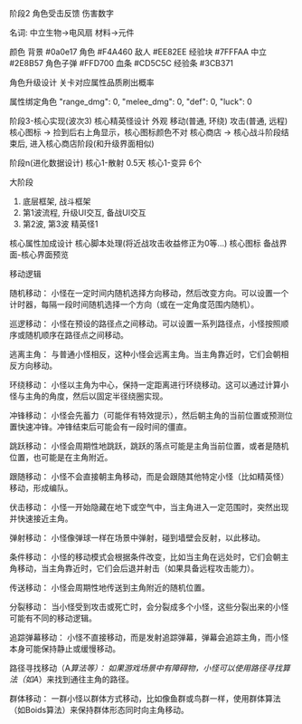 阶段2
  角色受击反馈
  伤害数字

  名词: 中立生物->电风扇 材料->元件

  颜色
  背景 #0a0e17  角色 #F4A460  敌人 #EE82EE  经验块 #7FFFAA  中立 #2E8B57 
  角色子弹 #FFD700  血条 #CD5C5C 经验条 #3CB371

  角色升级设计
  关卡对应属性品质刷出概率

  属性绑定角色
  "range_dmg": 0,
  "melee_dmg": 0,
  "def": 0,
  "luck": 0

阶段3-核心实现(波次3)
  核心精英怪设计
    外观
    移动(普通, 环绕)
    攻击(普通, 远程)
  核心图标 -> 捡到后右上角显示，核心图标颜色不对
  核心商店 -> 核心战斗阶段结束后, 进入核心商店阶段(和升级界面相似)

阶段n(进化数据设计)
  核心1-散射 0.5天
  核心1-变异 6个

大阶段
1. 底层框架, 战斗框架
2. 第1波流程, 升级UI交互, 备战UI交互
3. 第2波, 第3波
  精英怪1


核心属性加成设计
核心脚本处理(将近战攻击收益修正为0等...)
核心图标
备战界面-核心界面预览


移动逻辑

随机移动：
小怪在一定时间内随机选择方向移动，然后改变方向。可以设置一个计时器，每隔一段时间随机选择一个方向（或在一定角度范围内随机）。

巡逻移动：
小怪在预设的路径点之间移动。可以设置一系列路径点，小怪按照顺序或随机顺序在路径点之间移动。

逃离主角：
与普通小怪相反，这种小怪会远离主角。当主角靠近时，它们会朝相反方向移动。

环绕移动：
小怪以主角为中心，保持一定距离进行环绕移动。这可以通过计算小怪与主角的角度，然后以固定半径绕圈实现。

冲锋移动：
小怪会先蓄力（可能伴有特效提示），然后朝主角的当前位置或预测位置快速冲锋。冲锋结束后可能会有一段时间的僵直。

跳跃移动：
小怪会周期性地跳跃，跳跃的落点可能是主角当前位置，或者是随机位置，也可能是在主角附近。

跟随移动：
小怪不会直接朝主角移动，而是会跟随其他特定小怪（比如精英怪）移动，形成编队。

伏击移动：
小怪一开始隐藏在地下或空气中，当主角进入一定范围时，突然出现并快速接近主角。

弹射移动：
小怪像弹球一样在场景中弹射，碰到墙壁会反射，以此移动。

条件移动：
小怪的移动模式会根据条件改变，比如当主角在远处时，它们会朝主角移动，当主角靠近时，它们会后退并射击（如果具备远程攻击能力）。

传送移动：
小怪会周期性地传送到主角附近的随机位置。

分裂移动：
当小怪受到攻击或死亡时，会分裂成多个小怪，这些分裂出来的小怪可能有不同的移动逻辑。

追踪弹幕移动：
小怪不直接移动，而是发射追踪弹幕，弹幕会追踪主角，而小怪本身可能保持静止或缓慢移动。

路径寻找移动（A*算法等）：
如果游戏场景中有障碍物，小怪可以使用路径寻找算法（如A*）来找到通往主角的路径。

群体移动：
一群小怪以群体方式移动，比如像鱼群或鸟群一样，使用群体算法（如Boids算法）来保持群体形态同时向主角移动。